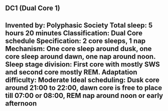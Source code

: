 DC1 (Dual Core 1)
-----------------------------------------------
**Invented by**: Polyphasic Society
**Total sleep**: 5 hours 20 minutes
**Classification**: Dual Core schedule
**Specification**: 2 core sleeps, 1 nap
**Mechanism**: One core sleep around dusk, one core sleep around dawn, one nap around noon. Sleep stage division: First core with mostly SWS and second core mostly REM.
**Adaptation difficulty**: Moderate
**Ideal scheduling**: Dusk core around 21:00 to 22:00, dawn core is free to place till 07:00 or 08:00, REM nap around noon or early afternoon
-----------------------------------------------
